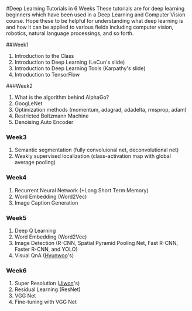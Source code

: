 #Deep Learning Tutorials in 6 Weeks 
These tutorials are for deep learning beginners which have been used in a Deep Learning and Computer Vision course. Hope these to be helpful for understanding what deep learning is and how it can be applied to various fields including computer vision, robotics, natural language processings, and so forth.  

##Week1 
1. Introduction to the Class
2. Introduction to Deep Learning (LeCun's slide)
3. Introduction to Deep Learning Tools (Karpathy's slide)
4. Introduction to TensorFlow 

###Week2
1. What is the algorithm behind AlphaGo?
2. GoogLeNet 
3. Optimization methods (momentum, adagrad, adadelta, rmsprop, adam)
4. Restricted Boltzmann Machine
5. Denoising Auto Encoder 

### Week3
1. Semantic segmentation (fully convoluional net, deconvolutional net)
2. Weakly supervised localization (class-activation map with global average pooling)

### Week4
1. Recurrent Neural Network (+Long Short Term Memory) 
2. Word Embedding (Word2Vec)
3. Image Caption Generation 

### Week5
1. Deep Q Learning 
2. Word Embedding (Word2Vec)
3. Image Detection (R-CNN, Spatial Pyramid Pooling Net, Fast R-CNN, Faster R-CNN, and YOLO)
4. Visual QnA ([Hyunwoo](https://drive.google.com/file/d/0B5xl2L77gZfVRXZxQWNmSGlBemc/view?usp=sharing)'s)

### Week6
1. Super Resolution ([Jiwon](https://github.com/kjw0612)'s)
2. Residual Learning (ResNet)
3. VGG Net
4. Fine-tuning with VGG Net
